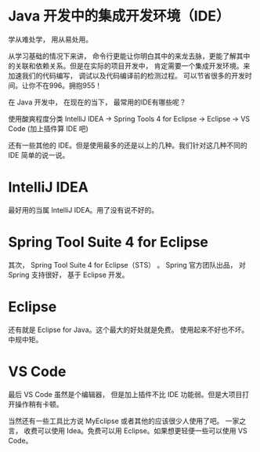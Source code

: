 # Java 开发中的集成开发环境（IDE）

学从难处学， 用从易处用。

从学习基础的情况下来讲， 命令行更能让你明白其中的来龙去脉，更能了解其中的关联和依赖关系。但是在实际的项目开发中， 肯定需要一个集成开发环境。来加速我们的代码编写， 调试以及代码编译前的检测过程。 可以节省很多的开发时间。让你不在996。拥抱955！

在 Java 开发中， 在现在的当下， 最常用的IDE有哪些呢？

使用酸爽程度分类 IntelliJ IDEA ->  Spring Tools 4 for Eclipse  -> Eclipse ->  VS Code (加上插件算 IDE 吧)

还有一些其他的 IDE。但是使用最多的还是以上的几种。我们针对这几种不同的 IDE 简单的说一说。

#  IntelliJ IDEA

最好用的当属 IntelliJ IDEA。用了没有说不好的。

# Spring Tool Suite 4 for Eclipse

其次， Spring Tool Suite 4 for Eclipse（STS） 。 Spring 官方团队出品， 对 Spring 支持很好， 基于 Eclipse 开发。

# Eclipse

还有就是 Eclipse for Java。这个最大的好处就是免费。 使用起来不好也不坏。 中规中矩。

# VS Code

最后 VS Code 虽然是个编辑器， 但是加上插件不比 IDE 功能弱。但是大项目打开操作稍有卡顿。



当然还有一些工具比方说 MyEclipse 或者其他的应该很少人使用了吧。 一家之言， 收费可以使用 Idea。免费可以用 Eclipse。如果想更轻便一些可以使用 VS Code。

